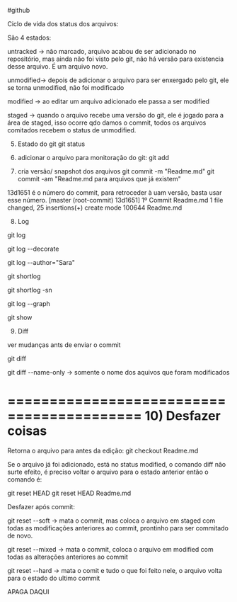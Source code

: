 #github

Ciclo de vida dos status dos arquivos:

São 4 estados:

untracked -> não marcado, arquivo acabou de ser adicionado no repositório, mas ainda não foi visto pelo git, não há versão para existencia desse arquivo. É um arquivo novo.

unmodified-> depois de adicionar o arquivo para ser enxergado pelo git, ele se torna unmodified, não foi modificado

modified -> ao editar um arquivo adicionado ele passa a ser modified

staged -> quando o arquivo recebe uma versão do git, ele é jogado para a área de staged, isso ocorre qdo damos o commit, todos os arquivos comitados recebem o status de unmodified.


5) Estado do git 
git status

6) adicionar o arquivo para monitoração do git:
git add

7) cria versão/ snapshot dos arquivos
git commit -m "Readme.md" 
git commit -am "Readme.md para arquivos que já existem" 

13d1651 é o número do commit, para retroceder à uam versão, basta usar esse número.
[master (root-commit) 13d1651] 1º Commit Readme.md
 1 file changed, 25 insertions(+)
 create mode 100644 Readme.md


8) Log

git log

git log --decorate

git log --author="Sara"

git shortlog

git shortlog -sn

git log --graph

git show <idDoCommit>


9) Diff

ver mudanças ants de enviar o commit

git diff

git diff --name-only -> somente o nome dos aquivos que foram modificados


==========================================
10) Desfazer coisas
============================================

Retorna o arquivo para antes da edição:
git checkout Readme.md


Se o arquivo já foi adicionado, está no status modified, o comando diff não surte efeito, é preciso voltar o arquivo para o estado anterior
então o comando é:

git reset HEAD <nomeDoArquivo>
git reset HEAD Readme.md

Desfazer após commit:

git reset --soft -> mata o commit, mas coloca o arquivo em staged com todas as modificações anteriores ao commit, prontinho para ser commitado de novo.

git reset --mixed -> mata o commit, coloca o arquivo em modified com todas as alterações anteriores ao commit

git reset --hard -> mata o comit e tudo o que foi feito nele, o arquivo volta para o estado do ultimo commit


APAGA DAQUI

